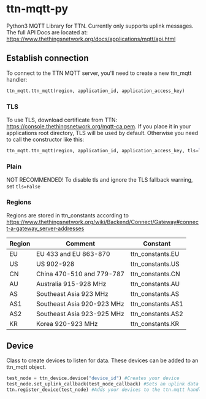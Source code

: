 # ttn-mqtt-py
Python3 MQTT Library for TTN. Currently only supports uplink messages. The full API Docs are located at: https://www.thethingsnetwork.org/docs/applications/mqtt/api.html

## Establish connection
To connect to the TTN MQTT server, you'll need to create a new ttn_mqtt handler:
```python
ttn_mqtt.ttn_mqtt(region, application_id, application_access_key)
```

### TLS
To use TLS, download certificate from TTN: https://console.thethingsnetwork.org/mqtt-ca.pem. If you place it in your applications root directory, TLS will be used by default. Otherwise you need to call the constructor like this:
```python
ttn_mqtt.ttn_mqtt(region, application_id, application_access_key, tls=True, mqtt_ca="mqtt-ca.pem")
```

### Plain
NOT RECOMMENDED! To disable tls and ignore the TLS fallback warning, set ```tls=False```

### Regions
Regions are stored in ttn_constants according to https://www.thethingsnetwork.org/wiki/Backend/Connect/Gateway#connect-a-gateway_server-addresses

|Region|Comment                    |Constant         |
|------|---------------------------|-----------------|
|EU    |EU 433 and EU 863-870      |ttn_constants.EU |
|US    |US 902-928                 |ttn_constants.US |
|CN    |China 470-510 and 779-787  |ttn_constants.CN |
|AU    |Australia 915-928 MHz      |ttn_constants.AU |
|AS    |Southeast Asia 923 MHz     |ttn_constants.AS |
|AS1   |Southeast Asia 920-923 MHz |ttn_constants.AS1|
|AS2   |Southeast Asia 923-925 MHz |ttn_constants.AS2|
|KR    |Korea 920-923 MHz          |ttn_constants.KR |

## Device
Class to create devices to listen for data. These devices can be added to an ttn_mqtt object.
```python
test_node = ttn_device.device("device_id") #Creates your device
test_node.set_uplink_callback(test_node_callback) #Sets an uplink data callback
ttn.register_device(test_node) #Adds your devices to the ttn.mqtt handler
```
